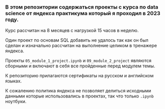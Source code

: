 ### В этом репозитории содержаться проекты с курса по data science от яндекса практикума который я проходил в 2023 году.

Курс рассчитан на 8 месяцев с нагрузкой 15 часов в неделю.

Один проект по основам SQL добавить не удалось так как он был сделан и изначально рассчитан на выполнение целиком в тренажере яндекса.

Проекты `05_module_1_project.ipynb` и `09_module_2_project` являются сборными и включают в себя все пройденные перед модулем темы.

К репозиторию прилагаются сертификаты на русском и английском языках.

К сожалению политика яндекса не позволяет делиться исходными данными которые использовались в проектах, так что только `.ipynb` ноутбуки.